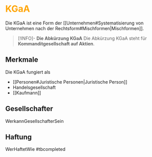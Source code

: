 # <font color = "orange">KGaA</font>
Die KGaA ist eine Form der [[Unternehmen#Systematisierung von Unternehmen nach der Rechtsform#Mischformen|Mischformen]].

>[!INFO]- **Die Abkürzung KGaA**
>Die Abkürzung KGaA steht für **Kommanditgesellschaft auf Aktien**.
## Merkmale
Die KGaA fungiert als 
- [[Personen#Juristische Personen|Juristische Person]]
- Handelsgesellschaft
- [[Kaufmann]]
## Gesellschafter
WerkannGesellschafterSein
## Haftung
WerHaftetWie
#tbcompleted 